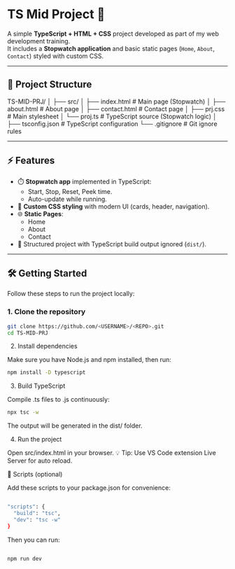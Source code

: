 # TS Mid Project 🚀

A simple **TypeScript + HTML + CSS** project developed as part of my web development training.  
It includes a **Stopwatch application** and basic static pages (`Home`, `About`, `Contact`) styled with custom CSS.

---

## 📂 Project Structure

TS-MID-PRJ/
│
├── src/
│ ├── index.html # Main page (Stopwatch)
│ ├── about.html # About page
│ ├── contact.html # Contact page
│ ├── prj.css # Main stylesheet
│ └── proj.ts # TypeScript source (Stopwatch logic)
│
├── tsconfig.json # TypeScript configuration
└── .gitignore # Git ignore rules


---

## ⚡ Features

- ⏱️ **Stopwatch app** implemented in TypeScript:
  - Start, Stop, Reset, Peek time.
  - Auto-update while running.
- 🎨 **Custom CSS styling** with modern UI (cards, header, navigation).
- 🌐 **Static Pages**:
  - Home
  - About
  - Contact
- 📐 Structured project with TypeScript build output ignored (`dist/`).

---

## 🛠️ Getting Started

Follow these steps to run the project locally:

### 1. Clone the repository
```bash
git clone https://github.com/<USERNAME>/<REPO>.git
cd TS-MID-PRJ
```

2. Install dependencies

Make sure you have Node.js and npm installed, then run:
```bash
npm install -D typescript
```
3. Build TypeScript

Compile .ts files to .js continuously:
```bash
npx tsc -w
```
The output will be generated in the dist/ folder.

4. Run the project

Open src/index.html in your browser.
💡 Tip: Use VS Code extension Live Server for auto reload.

📝 Scripts (optional)

Add these scripts to your package.json for convenience:
```bash

"scripts": {
  "build": "tsc",
  "dev": "tsc -w"
}
```

Then you can run:
```bash

npm run dev
```

